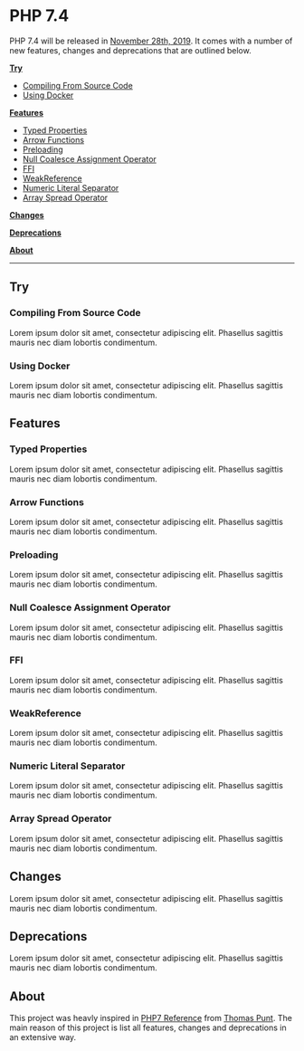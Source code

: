 # PHP 7.4

PHP 7.4 will be released in [November 28th, 2019](https://wiki.php.net/todo/php74). It comes with a number of new features, changes and deprecations that are outlined below.

**[Try](#try-php-74)**
* [Compiling From Source Code](#compiling-from-source-code)
* [Using Docker](#using-docker)

**[Features](#features)**

* [Typed Properties](#typed-properties)
* [Arrow Functions](#arrow-functions)
* [Preloading](#preloading)
* [Null Coalesce Assignment Operator](#null-coalesce-assignment-operator)
* [FFI](#ffi)
* [WeakReference](#weakreference)
* [Numeric Literal Separator](#numeric-literal-separator)
* [Array Spread Operator](#array-spread-operator)

**[Changes](#changes)**

**[Deprecations](#deprecations)**

**[About](#about)**

---

## Try

### Compiling From Source Code

Lorem ipsum dolor sit amet, consectetur adipiscing elit. Phasellus sagittis mauris nec diam lobortis condimentum.

### Using Docker

Lorem ipsum dolor sit amet, consectetur adipiscing elit. Phasellus sagittis mauris nec diam lobortis condimentum.

## Features

### Typed Properties

Lorem ipsum dolor sit amet, consectetur adipiscing elit. Phasellus sagittis mauris nec diam lobortis condimentum.

### Arrow Functions

Lorem ipsum dolor sit amet, consectetur adipiscing elit. Phasellus sagittis mauris nec diam lobortis condimentum.

### Preloading

Lorem ipsum dolor sit amet, consectetur adipiscing elit. Phasellus sagittis mauris nec diam lobortis condimentum.

### Null Coalesce Assignment Operator

Lorem ipsum dolor sit amet, consectetur adipiscing elit. Phasellus sagittis mauris nec diam lobortis condimentum.

### FFI

Lorem ipsum dolor sit amet, consectetur adipiscing elit. Phasellus sagittis mauris nec diam lobortis condimentum.

### WeakReference

Lorem ipsum dolor sit amet, consectetur adipiscing elit. Phasellus sagittis mauris nec diam lobortis condimentum.

### Numeric Literal Separator

Lorem ipsum dolor sit amet, consectetur adipiscing elit. Phasellus sagittis mauris nec diam lobortis condimentum.

### Array Spread Operator

Lorem ipsum dolor sit amet, consectetur adipiscing elit. Phasellus sagittis mauris nec diam lobortis condimentum.

## Changes

Lorem ipsum dolor sit amet, consectetur adipiscing elit. Phasellus sagittis mauris nec diam lobortis condimentum.

## Deprecations

Lorem ipsum dolor sit amet, consectetur adipiscing elit. Phasellus sagittis mauris nec diam lobortis condimentum.

## About

This project was heavly inspired in [PHP7 Reference](https://github.com/tpunt/PHP7-Reference) from [Thomas Punt](https://github.com/tpunt). The main reason of this project is list all features, changes and deprecations in an extensive way.